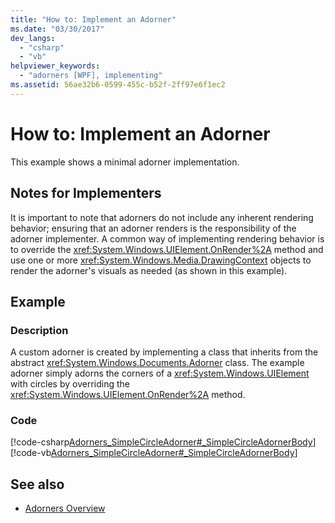 ```yaml
---
title: "How to: Implement an Adorner"
ms.date: "03/30/2017"
dev_langs: 
  - "csharp"
  - "vb"
helpviewer_keywords: 
  - "adorners [WPF], implementing"
ms.assetid: 56ae32b6-0599-455c-b52f-2ff97e6f1ec2
---
```

# How to: Implement an Adorner
This example shows a minimal adorner implementation.  
  
## Notes for Implementers  
 It is important to note that adorners do not include any inherent rendering behavior; ensuring that an adorner renders is the responsibility of the adorner implementer.   A common way of implementing rendering behavior is to override the <xref:System.Windows.UIElement.OnRender%2A> method and use one or more <xref:System.Windows.Media.DrawingContext> objects to render the adorner's visuals as needed (as shown in this example).  
  
## Example  
  
### Description  
 A custom adorner is created by implementing a class that inherits from the abstract <xref:System.Windows.Documents.Adorner> class.  The example adorner simply adorns the corners of a <xref:System.Windows.UIElement> with circles by overriding the <xref:System.Windows.UIElement.OnRender%2A> method.  
  
### Code  
 [!code-csharp[Adorners_SimpleCircleAdorner#_SimpleCircleAdornerBody](~/samples/snippets/csharp/VS_Snippets_Wpf/Adorners_SimpleCircleAdorner/CSharp/Window1.xaml.cs#_simplecircleadornerbody)]
 [!code-vb[Adorners_SimpleCircleAdorner#_SimpleCircleAdornerBody](~/samples/snippets/visualbasic/VS_Snippets_Wpf/Adorners_SimpleCircleAdorner/VisualBasic/Window1.xaml.vb#_simplecircleadornerbody)]  
  
## See also

- [Adorners Overview](adorners-overview.md)

